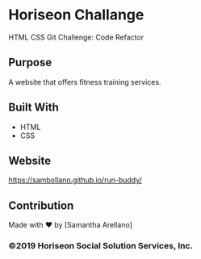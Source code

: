 # Horiseon Challange

 HTML CSS Git Challenge: Code Refactor

## Purpose
A website that offers fitness training services.

## Built With
* HTML
* CSS

## Website
https://sambollano.github.io/run-buddy/

## Contribution
Made with ❤️ by [Samantha Arellano]

### ©️2019 Horiseon Social Solution Services, Inc.